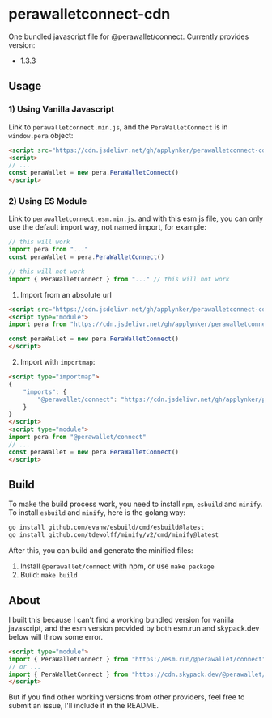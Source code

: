 # perawalletconnect-cdn

One bundled javascript file for @perawallet/connect. Currently provides version:

* 1.3.3


## Usage

### 1) Using Vanilla Javascript

Link to `perawalletconnect.min.js`, and the `PeraWalletConnect` is in `window.pera` object:

```html
<script src="https://cdn.jsdelivr.net/gh/applynker/perawalletconnect-cdn@1.3.3/dist/perawalletconnect.min.js"></script>
<script>
// ...
const peraWallet = new pera.PeraWalletConnect()
</script>
```

### 2) Using ES Module

Link to `perawalletconnect.esm.min.js`. and with this esm js file, you can only use the default import way, not named import, for example:

```javascript
// this will work
import pera from "..." 
const peraWallet = pera.PeraWalletConnect()

// this will not work
import { PeraWalletConnect } from "..." // this will not work
```

1) Import from an absolute url

```html
<script src="https://cdn.jsdelivr.net/gh/applynker/perawalletconnect-cdn@1.3.3/dist/perawalletconnect.esm.min.js"></script>
<script type="module">
import pera from "https://cdn.jsdelivr.net/gh/applynker/perawalletconnect-cdn@1.3.3/dist/perawalletconnect.esm.min.js"

const peraWallet = new pera.PeraWalletConnect()
</script>
```

2) Import with `importmap`:

```html
<script type="importmap">
{
	"imports": {
		"@perawallet/connect": "https://cdn.jsdelivr.net/gh/applynker/perawalletconnect-cdn@1.3.3/dist/perawalletconnect.esm.min.js"
	}
}
</script>
<script type="module">
import pera from "@perawallet/connect"
// ...
const peraWallet = new pera.PeraWalletConnect()
</script>
```

## Build

To make the build process work, you need to install `npm`, `esbuild` and `minify`. To install `esbuild` and `minify`, here is the golang way:

```bash
go install github.com/evanw/esbuild/cmd/esbuild@latest
go install github.com/tdewolff/minify/v2/cmd/minify@latest
```

After this,  you can build and generate the minified files:

1. Install `@perawallet/connect` with npm, or use `make package`
1. Build: `make build`

## About

I built this because I can't find a working bundled version for vanilla javascript, and the esm version provided by both esm.run and skypack.dev below will throw some error.

```html
<script type="module">
import { PeraWalletConnect } from "https://esm.run/@perawallet/connect"
// or ...
import { PeraWalletConnect } from "https://cdn.skypack.dev/@perawallet/connect"
</script>
```

But if you find other working versions from other providers, feel free to submit an issue, I'll include it in the README.